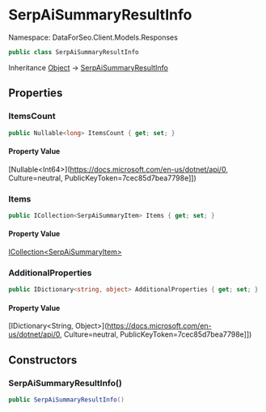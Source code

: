 # SerpAiSummaryResultInfo

Namespace: DataForSeo.Client.Models.Responses

```csharp
public class SerpAiSummaryResultInfo
```

Inheritance [Object](https://docs.microsoft.com/en-us/dotnet/api/Object) → [SerpAiSummaryResultInfo](./SerpAiSummaryResultInfo.md)

## Properties

### **ItemsCount**

```csharp
public Nullable<long> ItemsCount { get; set; }
```

#### Property Value

[Nullable&lt;Int64&gt;](https://docs.microsoft.com/en-us/dotnet/api/0, Culture=neutral, PublicKeyToken=7cec85d7bea7798e]])<br>

### **Items**

```csharp
public ICollection<SerpAiSummaryItem> Items { get; set; }
```

#### Property Value

[ICollection&lt;SerpAiSummaryItem&gt;](./SerpAiSummaryItem.md)<br>

### **AdditionalProperties**

```csharp
public IDictionary<string, object> AdditionalProperties { get; set; }
```

#### Property Value

[IDictionary&lt;String, Object&gt;](https://docs.microsoft.com/en-us/dotnet/api/0, Culture=neutral, PublicKeyToken=7cec85d7bea7798e]])<br>

## Constructors

### **SerpAiSummaryResultInfo()**

```csharp
public SerpAiSummaryResultInfo()
```
